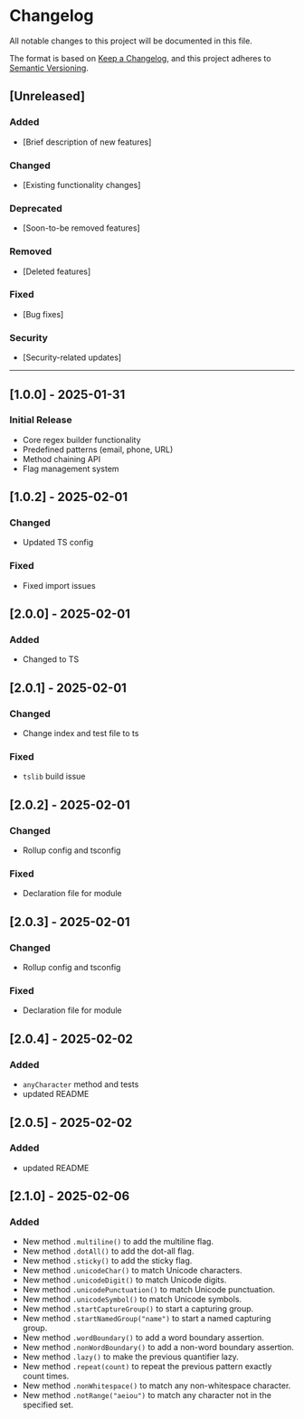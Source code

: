 # Changelog

All notable changes to this project will be documented in this file.

The format is based on [Keep a Changelog](https://keepachangelog.com/en/1.0.0/),
and this project adheres to [Semantic Versioning](https://semver.org/spec/v2.0.0.html).

## [Unreleased]

### Added

- [Brief description of new features]

### Changed

- [Existing functionality changes]

### Deprecated

- [Soon-to-be removed features]

### Removed

- [Deleted features]

### Fixed

- [Bug fixes]

### Security

- [Security-related updates]

---

## [1.0.0] - 2025-01-31

### Initial Release

- Core regex builder functionality
- Predefined patterns (email, phone, URL)
- Method chaining API
- Flag management system

## [1.0.2] - 2025-02-01

### Changed

- Updated TS config

### Fixed

- Fixed import issues

## [2.0.0] - 2025-02-01

### Added

- Changed to TS

## [2.0.1] - 2025-02-01

### Changed

- Change index and test file to ts

### Fixed

- `tslib` build issue

## [2.0.2] - 2025-02-01

### Changed

- Rollup config and tsconfig

### Fixed

- Declaration file for module

## [2.0.3] - 2025-02-01

### Changed

- Rollup config and tsconfig

### Fixed

- Declaration file for module

## [2.0.4] - 2025-02-02

### Added

- `anyCharacter` method and tests
- updated README

## [2.0.5] - 2025-02-02

### Added

- updated README

## [2.1.0] - 2025-02-06

### Added

- New method `.multiline()` to add the multiline flag.
- New method `.dotAll()` to add the dot-all flag.
- New method `.sticky()` to add the sticky flag.
- New method `.unicodeChar()` to match Unicode characters.
- New method `.unicodeDigit()` to match Unicode digits.
- New method `.unicodePunctuation()` to match Unicode punctuation.
- New method `.unicodeSymbol()` to match Unicode symbols.
- New method `.startCaptureGroup()` to start a capturing group.
- New method `.startNamedGroup("name")` to start a named capturing group.
- New method `.wordBoundary()` to add a word boundary assertion.
- New method `.nonWordBoundary()` to add a non-word boundary assertion.
- New method `.lazy()` to make the previous quantifier lazy.
- New method `.repeat(count)` to repeat the previous pattern exactly count times.
- New method `.nonWhitespace()` to match any non-whitespace character.
- New method `.notRange("aeiou")` to match any character not in the specified set.
